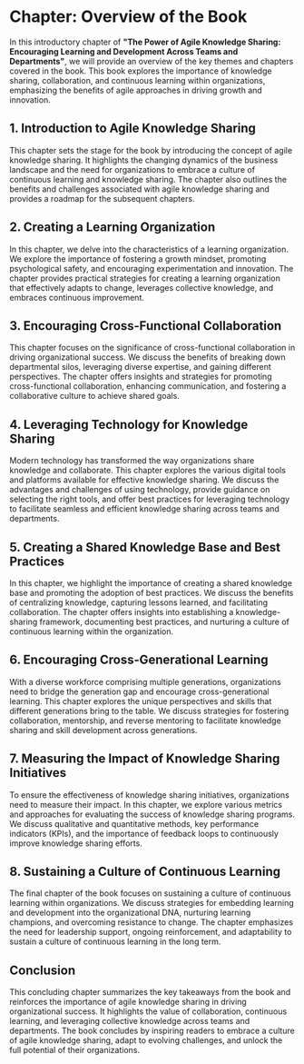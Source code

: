 Chapter: Overview of the Book
=============================

In this introductory chapter of **"The Power of Agile Knowledge Sharing: Encouraging Learning and Development Across Teams and Departments"**, we will provide an overview of the key themes and chapters covered in the book. This book explores the importance of knowledge sharing, collaboration, and continuous learning within organizations, emphasizing the benefits of agile approaches in driving growth and innovation.

**1. Introduction to Agile Knowledge Sharing**
----------------------------------------------

This chapter sets the stage for the book by introducing the concept of agile knowledge sharing. It highlights the changing dynamics of the business landscape and the need for organizations to embrace a culture of continuous learning and knowledge sharing. The chapter also outlines the benefits and challenges associated with agile knowledge sharing and provides a roadmap for the subsequent chapters.

**2. Creating a Learning Organization**
---------------------------------------

In this chapter, we delve into the characteristics of a learning organization. We explore the importance of fostering a growth mindset, promoting psychological safety, and encouraging experimentation and innovation. The chapter provides practical strategies for creating a learning organization that effectively adapts to change, leverages collective knowledge, and embraces continuous improvement.

**3. Encouraging Cross-Functional Collaboration**
-------------------------------------------------

This chapter focuses on the significance of cross-functional collaboration in driving organizational success. We discuss the benefits of breaking down departmental silos, leveraging diverse expertise, and gaining different perspectives. The chapter offers insights and strategies for promoting cross-functional collaboration, enhancing communication, and fostering a collaborative culture to achieve shared goals.

**4. Leveraging Technology for Knowledge Sharing**
--------------------------------------------------

Modern technology has transformed the way organizations share knowledge and collaborate. This chapter explores the various digital tools and platforms available for effective knowledge sharing. We discuss the advantages and challenges of using technology, provide guidance on selecting the right tools, and offer best practices for leveraging technology to facilitate seamless and efficient knowledge sharing across teams and departments.

**5. Creating a Shared Knowledge Base and Best Practices**
----------------------------------------------------------

In this chapter, we highlight the importance of creating a shared knowledge base and promoting the adoption of best practices. We discuss the benefits of centralizing knowledge, capturing lessons learned, and facilitating collaboration. The chapter offers insights into establishing a knowledge-sharing framework, documenting best practices, and nurturing a culture of continuous learning within the organization.

**6. Encouraging Cross-Generational Learning**
----------------------------------------------

With a diverse workforce comprising multiple generations, organizations need to bridge the generation gap and encourage cross-generational learning. This chapter explores the unique perspectives and skills that different generations bring to the table. We discuss strategies for fostering collaboration, mentorship, and reverse mentoring to facilitate knowledge sharing and skill development across generations.

**7. Measuring the Impact of Knowledge Sharing Initiatives**
------------------------------------------------------------

To ensure the effectiveness of knowledge sharing initiatives, organizations need to measure their impact. In this chapter, we explore various metrics and approaches for evaluating the success of knowledge sharing programs. We discuss qualitative and quantitative methods, key performance indicators (KPIs), and the importance of feedback loops to continuously improve knowledge sharing efforts.

**8. Sustaining a Culture of Continuous Learning**
--------------------------------------------------

The final chapter of the book focuses on sustaining a culture of continuous learning within organizations. We discuss strategies for embedding learning and development into the organizational DNA, nurturing learning champions, and overcoming resistance to change. The chapter emphasizes the need for leadership support, ongoing reinforcement, and adaptability to sustain a culture of continuous learning in the long term.

**Conclusion**
--------------

This concluding chapter summarizes the key takeaways from the book and reinforces the importance of agile knowledge sharing in driving organizational success. It highlights the value of collaboration, continuous learning, and leveraging collective knowledge across teams and departments. The book concludes by inspiring readers to embrace a culture of agile knowledge sharing, adapt to evolving challenges, and unlock the full potential of their organizations.
